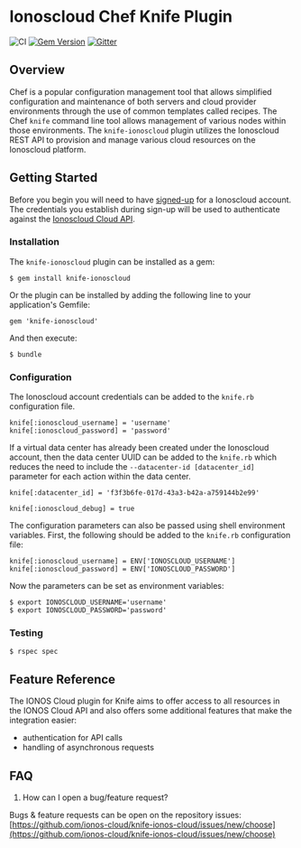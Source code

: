 # Ionoscloud Chef Knife Plugin

![CI](https://github.com/ionos-cloud/sdk-resources/workflows/CI/badge.svg)
[![Gem Version](https://badge.fury.io/rb/knife-ionoscloud.svg)](https://badge.fury.io/rb/knife-ionoscloud)
[![Gitter](https://badges.gitter.im/ionos-cloud/sdk-general.png)](https://gitter.im/ionos-cloud/sdk-general)

## Overview

Chef is a popular configuration management tool that allows simplified configuration and maintenance of both servers and cloud provider environments through the use of common templates called recipes. The Chef `knife` command line tool allows management of various nodes within those environments. The `knife-ionoscloud` plugin utilizes the Ionoscloud REST API to provision and manage various cloud resources on the Ionoscloud platform.

## Getting Started

Before you begin you will need to have [signed-up](https://www.ionos.com/enterprise-cloud/signup) for a Ionoscloud account. The credentials you establish during sign-up will be used to authenticate against the [Ionoscloud Cloud API](https://devops.ionos.com/api/).

### Installation

The `knife-ionoscloud` plugin can be installed as a gem:

    $ gem install knife-ionoscloud

Or the plugin can be installed by adding the following line to your application's Gemfile:

    gem 'knife-ionoscloud'

And then execute:

    $ bundle

### Configuration

The Ionoscloud account credentials can be added to the `knife.rb` configuration file.

    knife[:ionoscloud_username] = 'username'
    knife[:ionoscloud_password] = 'password'

If a virtual data center has already been created under the Ionoscloud account, then the data center UUID can be added to the `knife.rb` which reduces the need to include the `--datacenter-id [datacenter_id]` parameter for each action within the data center.

    knife[:datacenter_id] = 'f3f3b6fe-017d-43a3-b42a-a759144b2e99'

    knife[:ionoscloud_debug] = true

The configuration parameters can also be passed using shell environment variables. First, the following should be added to the `knife.rb` configuration file:

    knife[:ionoscloud_username] = ENV['IONOSCLOUD_USERNAME']
    knife[:ionoscloud_password] = ENV['IONOSCLOUD_PASSWORD']

Now the parameters can be set as environment variables:

    $ export IONOSCLOUD_USERNAME='username'
    $ export IONOSCLOUD_PASSWORD='password'

### Testing

    $ rspec spec

## Feature Reference

The IONOS Cloud plugin for Knife aims to offer access to all resources in the IONOS Cloud API and also offers some additional features that make the integration easier:

* authentication for API calls
* handling of asynchronous requests 

## FAQ

1. How can I open a bug/feature request?

Bugs & feature requests can be open on the repository issues: [https://github.com/ionos-cloud/knife-ionos-cloud/issues/new/choose](https://github.com/ionos-cloud/knife-ionos-cloud/issues/new/choose)
